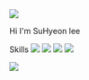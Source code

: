 <img src="https://capsule-render.vercel.app/api?type=waving&color=blue&height=100&section=header" />

Hi I'm SuHyeon lee 


Skills
<img src="https://img.shields.io/badge/HTML5-E34F26?style=flat-square&logo=HTML5&logoColor=white"/>
<img src="https://img.shields.io/badge/CSS3-1572B6?style=flat-square&logo=CSS3&logoColor=white"/>
<img src="https://img.shields.io/badge/JavaScript-F7DF1E?style=flat-square&logo=JavaScript&logoColor=white"/>
<img src="https://img.shields.io/badge/React-61DAFB?style=flat-square&logo=React&logoColor=white"/>




<img src="https://capsule-render.vercel.app/api?type=waving&color=blue&height=100&section=header" />
